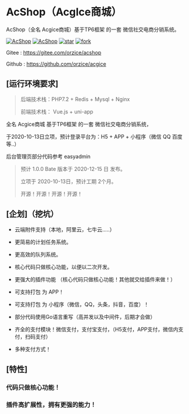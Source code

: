 # AcShop（AcgIce商城）
AcShop（全名 Acgice商城）基于TP6框架 的一套 微信社交电商分销系统。



[![AcShop](https://img.shields.io/badge/license-AGPL--3.0-blue)](https://oauth.acgice.com)
[![AcShop](https://img.shields.io/badge/AcShop-开发中-brightgreen)](https://oauth.acgice.com)
[![star](https://gitee.com/orzice/acshop/badge/star.svg?theme=dark)](https://gitee.com/orzice/acshop/stargazers)
[![fork](https://gitee.com/orzice/acshop/badge/fork.svg?theme=dark)](https://gitee.com/orzice/acshop/members)

Gitee : https://gitee.com/orzice/acshop

Github : https://github.com/orzice/acgice



## [运行环境要求]

> 后端技术栈：PHP7.2 + Redis + Mysql + Nginx 
>
> 前端技术栈： Vue.js + uni-app



全名 Acgice商城 基于TP6框架 的一套 微信社交电商分销系统，

于2020-10-13日立项，预计登录平台为：H5 + APP + 小程序（微信 QQ 百度 等..）

后台管理页部分代码参考 easyadmin



> 预计 1.0.0 Bate 版本于 2020-12-15 日 发布。
>
> 立项于 2020-10-13日，预计工期 2个月。
>
> 开源！开源！开源！开源！



## [企划]（挖坑）

- 云端附件支持（本地，阿里云，七牛云.....）

- 更简易的计划任务系统。

- 更高效的队列系统。

- 核心代码只做核心功能，以便以二次开发。

- 更强大的插件功能 （核心代码只做核心功能！其他就交给插件来做！）

- 可支持打包 为 APP！

- 可支持打包 为 小程序（微信，QQ，头条，抖音，百度）！

- 部分代码使用Go语言重写（高并发以及中间件，后期才会做）

- 齐全的支付模块！微信支付，支付宝支付，（H5支付，APP支付，微信内支付，扫码支付）

- 多种支付方式！

  

## [特性]

### 代码只做核心功能！



### 插件高扩展性，拥有更强的能力！